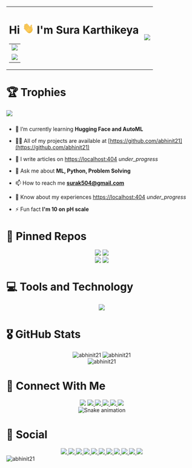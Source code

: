 ###

<table align="center">
  <tr>
    <td align="center">
      <h1>
        Hi <img src="https://raw.githubusercontent.com/abhinit21/abhinit21/main/wave.gif" width="30" height="30" /> I'm Sura Karthikeya
      </h1>
      <table>
        <tr align="center"><td><img height="30" src="https://profile-counter.glitch.me/abhinit21/count.svg?" /></td></tr>
        <tr><td><a href="https://leetcode.com/abhinit21/" >
          <img height="200em" src="https://apu5rh8gxk.execute-api.us-east-1.amazonaws.com/default/leetcode-stats?username=abhinit21&theme=dark" />
        </a></td></tr>
      </table>
    </td>
    <td>
      <a href="https://stackoverflow.com/users/13334778/abhinit21" >
        <img width="240em" src="https://github-readme-stackoverflow.vercel.app/?userID=13334778&theme=dark" />
      </a>
    </td>
  </tr>
</table>

###

<h1 align="left">
    🏆 Trophies
</h1>

<div class="my-4 d-flex justify-content-center border crop">
  
  <img src="https://github-profile-trophy.vercel.app/?username=abhinit21&theme=onedark&no-frame=true&no-bg=false&column=7&margin-w=15" />
</div>

<div align="center">

</div>

###

- 🌱 I’m currently learning **Hugging Face and AutoML**

- 👨‍💻 All of my projects are available at [https://github.com/abhinit21](https://github.com/abhinit21)

- 📝 I write articles on [https://localhost:404](https://localhost:404) _under_progress_

- 💬 Ask me about **ML, Python, Problem Solving**

- 📫 How to reach me **surak504@gmail.com**

- 📄 Know about my experiences [https://localhost:404](https://localhost:404) _under_progress_

- ⚡ Fun fact **I'm 10 on pH scale**

###

<h1 align="left">
    🌟 Pinned Repos
</h1>

<div align="center">
  <img src="https://github-readme-stats.vercel.app/api/pin/?username=abhinit21&repo=abhinit21&theme=onedark" />
  <img src="https://github-readme-stats.vercel.app/api/pin/?username=abhinit21&repo=abhinit21&theme=onedark" />
</div>

<div align="center">
  <img src="https://github-readme-stats.vercel.app/api/pin/?username=abhinit21&repo=abhinit21&theme=onedark" />
  <img src="https://github-readme-stats.vercel.app/api/pin/?username=abhinit21&repo=abhinit21&theme=onedark" />
</div>

###

<h1 align="left">
    💻 Tools and Technology
</h1>

<div align="center">
  <img src="https://skillicons.dev/icons?i=all&theme=dark">
</div>

###

<h1 align="left">
    🎖️ GitHub Stats
</h1>

<div align="center">
  <img
    alt="abhinit21"
    src="https://github-readme-stats.vercel.app/api/top-langs/?username=abhinit21&theme=onedark&hide_border=false&include_all_commits=true&count_private=true&layout=compact" />
  <img
    alt="abhinit21" height="165em"
    src="https://github-readme-stats.vercel.app/api?username=abhinit21&theme=onedark&hide_border=false&include_all_commits=true&count_private=true" />
</div>

<div align="center">
  <img
    alt="abhinit21" height="165em"
    src="https://github-readme-streak-stats.herokuapp.com/?user=abhinit21&theme=onedark&hide_border=false" />
</div>

###

<h1 align="left">
    👋 Connect With Me
</h1>

<div align="center">
  <img src="https://dcbadge.vercel.app/api/shield/757504251617345626?theme=discord-inverted" height="35" />
  <a href="https://www.linkedin.com/in/karthikeya-sura-631758191/">
    <img src="https://img.shields.io/badge/LinkedIn-0077B5?style=for-the-badge&logo=linkedin&logoColor=white" height="35" />
  </a>
  <a href="https://twitter.com/_Karthikeya">
    <img src="https://img.shields.io/badge/Twitter-1DA1F2?style=for-the-badge&logo=twitter&logoColor=white" height="35" />
  </a>
  <a href="#">
    <img src="https://img.shields.io/badge/fiverr-1DBF73?style=for-the-badge&logo=fiverr&logoColor=white" height="35" />
  </a>
  <a href="#">
    <img src="https://img.shields.io/badge/Freelancer-29B2FE?style=for-the-badge&logo=Freelancer&logoColor=white" height="35" />
  </a>
  <a href="https://t.me/abhinit21">
    <img src="https://img.shields.io/badge/Telegram-2CA5E0?style=for-the-badge&logo=telegram&logoColor=white" height="35" />
  </a>
</div>

<div align="center">
  <img src="https://github.com/abhinit21/abhinit21/blob/output/snake.svg" alt="Snake animation" />
</div>

###

<h1 align="left">
    🤝 Social
</h1>

<div align="center">
  <a href="https://stackoverflow.com/users/13334778/abhinit21">
    <img src="https://img.shields.io/badge/Stack_Overflow-FE7A16?style=for-the-badge&logo=stack-overflow&logoColor=white" height="35" />
  </a>
  <a href="https://www.kaggle.com/surakarthikeya">
    <img src="https://img.shields.io/badge/Kaggle-20BEFF?style=for-the-badge&logo=Kaggle&logoColor=white" height="35" />
  </a>
  <a href="https://www.hackerrank.com/abhinit21">
    <img src="https://img.shields.io/badge/-Hackerrank-2EC866?style=for-the-badge&logo=HackerRank&logoColor=white" height="35" />
  </a>
  <a href="https://www.codechef.com/users/abhinit21">
    <img src="https://img.shields.io/badge/Codechef-%23B92B27.svg?&style=for-the-badge&logo=Codechef&logoColor=white" height="35" />
  </a>
   <a href="">
    <img src="https://img.shields.io/badge/-Behance-blue?style=for-the-badge&logo=behance&logoColor=white" height="35" />
  </a>
  <a href="#">
    <img src="https://img.shields.io/badge/Dribbble-EA4C89?style=for-the-badge&logo=dribbble&logoColor=white" height="35" />
  </a>
  <a href="#">
    <img src="https://img.shields.io/badge/GitLab-330F63?style=for-the-badge&logo=gitlab&logoColor=white" height="35" />
  </a>
  <a href="https://www.instagram.com/surakarthikeya/">
    <img src="https://img.shields.io/badge/Instagram-E4405F?style=for-the-badge&logo=instagram&logoColor=white" height="35" />
  </a>
  <a href="#">
    <img src="https://img.shields.io/badge/Spotify-1ED760?&style=for-the-badge&logo=spotify&logoColor=white" height="35" />
  </a>
  <a href="#">
    <img src="https://img.shields.io/badge/Medium-12100E?style=for-the-badge&logo=medium&logoColor=white" height="35" />
  </a>
  <a href="https://auth.geeksforgeeks.org/user/abhinit21/">
    <img src="https://img.shields.io/badge/GeeksforGeeks-298D46?style=for-the-badge&logo=geeksforgeeks&logoColor=white" height="35" />
  </a>
</div>

<div>
  <img
    alt="abhinit21"
    src="https://activity-graph.herokuapp.com/graph?username=abhinit21&theme=github" />
</div>

###


<!-- <div align="center">
    <img
      alt="abhinit21"
      src="http://github-profile-summary-cards.vercel.app/api/cards/productive-time?username=abhinit21&theme=monokai&utcOffset=5" />
    <img 
       alt="Snake animation"
       src="https://metrics.lecoq.io/abhinit21?template=classic&base.header=0&base.activity=0&base.community=0&base.repositories=0&base.metadata=0&stars=1&base=header%2C%20activity%2C%20community%2C%20repositories%2C%20metadata&base.indepth=false&base.hireable=false&base.skip=false&stars=false&stars.limit=4&config.timezone=Asia%2FCalcutta" /> -->
</div>

<!-- 
<h3 align="left">Connect with me:</h3>
<p align="left">
<a href="https://twitter.com/_karthikeya" target="blank"><img align="center" src="https://raw.githubusercontent.com/rahuldkjain/github-profile-readme-generator/master/src/images/icons/Social/twitter.svg" alt="_karthikeya" height="30" width="40" /></a>
<a href="https://linkedin.com/in/karthikeya-sura" target="blank"><img align="center" src="https://raw.githubusercontent.com/rahuldkjain/github-profile-readme-generator/master/src/images/icons/Social/linked-in-alt.svg" alt="karthikeya-sura" height="30" width="40" /></a>
<a href="https://stackoverflow.com/users/13334778" target="blank"><img align="center" src="https://raw.githubusercontent.com/rahuldkjain/github-profile-readme-generator/master/src/images/icons/Social/stack-overflow.svg" alt="13334778" height="30" width="40" /></a>
<a href="https://kaggle.com/sura karthikeya" target="blank"><img align="center" src="https://raw.githubusercontent.com/rahuldkjain/github-profile-readme-generator/master/src/images/icons/Social/kaggle.svg" alt="sura karthikeya" height="30" width="40" /></a>
<a href="https://www.codechef.com/users/@abhinit21" target="blank"><img align="center" src="https://cdn.jsdelivr.net/npm/simple-icons@3.1.0/icons/codechef.svg" alt="@abhinit21" height="30" width="40" /></a>
<a href="https://www.hackerrank.com/abhinit21" target="blank"><img align="center" src="https://raw.githubusercontent.com/rahuldkjain/github-profile-readme-generator/master/src/images/icons/Social/hackerrank.svg" alt="abhinit21" height="30" width="40" /></a>
<a href="https://www.leetcode.com/abhinit21" target="blank"><img align="center" src="https://raw.githubusercontent.com/rahuldkjain/github-profile-readme-generator/master/src/images/icons/Social/leet-code.svg" alt="abhinit21" height="30" width="40" /></a>
<a href="https://auth.geeksforgeeks.org/user/abhinit21" target="blank"><img align="center" src="https://raw.githubusercontent.com/rahuldkjain/github-profile-readme-generator/master/src/images/icons/Social/geeks-for-geeks.svg" alt="abhinit21" height="30" width="40" /></a>
<a href="https://discord.gg/Abhinit21#1445" target="blank"><img align="center" src="https://raw.githubusercontent.com/rahuldkjain/github-profile-readme-generator/master/src/images/icons/Social/discord.svg" alt="Abhinit21#1445" height="30" width="40" /></a>
</p>

<h3 align="left">Languages and Tools:</h3>
<p align="left"> <a href="https://developer.android.com" target="_blank" rel="noreferrer"> <img src="https://raw.githubusercontent.com/devicons/devicon/master/icons/android/android-original-wordmark.svg" alt="android" width="40" height="40"/> </a> <a href="https://angular.io" target="_blank" rel="noreferrer"> <img src="https://angular.io/assets/images/logos/angular/angular.svg" alt="angular" width="40" height="40"/> </a> <a href="https://www.arduino.cc/" target="_blank" rel="noreferrer"> <img src="https://cdn.worldvectorlogo.com/logos/arduino-1.svg" alt="arduino" width="40" height="40"/> </a> <a href="https://aws.amazon.com" target="_blank" rel="noreferrer"> <img src="https://raw.githubusercontent.com/devicons/devicon/master/icons/amazonwebservices/amazonwebservices-original-wordmark.svg" alt="aws" width="40" height="40"/> </a> <a href="https://getbootstrap.com" target="_blank" rel="noreferrer"> <img src="https://raw.githubusercontent.com/devicons/devicon/master/icons/bootstrap/bootstrap-plain-wordmark.svg" alt="bootstrap" width="40" height="40"/> </a> <a href="https://www.w3schools.com/css/" target="_blank" rel="noreferrer"> <img src="https://raw.githubusercontent.com/devicons/devicon/master/icons/css3/css3-original-wordmark.svg" alt="css3" width="40" height="40"/> </a> <a href="https://dart.dev" target="_blank" rel="noreferrer"> <img src="https://www.vectorlogo.zone/logos/dartlang/dartlang-icon.svg" alt="dart" width="40" height="40"/> </a> <a href="https://www.djangoproject.com/" target="_blank" rel="noreferrer"> <img src="https://cdn.worldvectorlogo.com/logos/django.svg" alt="django" width="40" height="40"/> </a> <a href="https://www.docker.com/" target="_blank" rel="noreferrer"> <img src="https://raw.githubusercontent.com/devicons/devicon/master/icons/docker/docker-original-wordmark.svg" alt="docker" width="40" height="40"/> </a> <a href="https://expressjs.com" target="_blank" rel="noreferrer"> <img src="https://raw.githubusercontent.com/devicons/devicon/master/icons/express/express-original-wordmark.svg" alt="express" width="40" height="40"/> </a> <a href="https://firebase.google.com/" target="_blank" rel="noreferrer"> <img src="https://www.vectorlogo.zone/logos/firebase/firebase-icon.svg" alt="firebase" width="40" height="40"/> </a> <a href="https://flask.palletsprojects.com/" target="_blank" rel="noreferrer"> <img src="https://www.vectorlogo.zone/logos/pocoo_flask/pocoo_flask-icon.svg" alt="flask" width="40" height="40"/> </a> <a href="https://flutter.dev" target="_blank" rel="noreferrer"> <img src="https://www.vectorlogo.zone/logos/flutterio/flutterio-icon.svg" alt="flutter" width="40" height="40"/> </a> <a href="https://www.gatsbyjs.com/" target="_blank" rel="noreferrer"> <img src="https://www.vectorlogo.zone/logos/gatsbyjs/gatsbyjs-icon.svg" alt="gatsby" width="40" height="40"/> </a> <a href="https://cloud.google.com" target="_blank" rel="noreferrer"> <img src="https://www.vectorlogo.zone/logos/google_cloud/google_cloud-icon.svg" alt="gcp" width="40" height="40"/> </a> <a href="https://git-scm.com/" target="_blank" rel="noreferrer"> <img src="https://www.vectorlogo.zone/logos/git-scm/git-scm-icon.svg" alt="git" width="40" height="40"/> </a> <a href="https://hadoop.apache.org/" target="_blank" rel="noreferrer"> <img src="https://www.vectorlogo.zone/logos/apache_hadoop/apache_hadoop-icon.svg" alt="hadoop" width="40" height="40"/> </a> <a href="https://heroku.com" target="_blank" rel="noreferrer"> <img src="https://www.vectorlogo.zone/logos/heroku/heroku-icon.svg" alt="heroku" width="40" height="40"/> </a> <a href="https://hive.apache.org/" target="_blank" rel="noreferrer"> <img src="https://www.vectorlogo.zone/logos/apache_hive/apache_hive-icon.svg" alt="hive" width="40" height="40"/> </a> <a href="https://www.w3.org/html/" target="_blank" rel="noreferrer"> <img src="https://raw.githubusercontent.com/devicons/devicon/master/icons/html5/html5-original-wordmark.svg" alt="html5" width="40" height="40"/> </a> <a href="https://www.adobe.com/in/products/illustrator.html" target="_blank" rel="noreferrer"> <img src="https://www.vectorlogo.zone/logos/adobe_illustrator/adobe_illustrator-icon.svg" alt="illustrator" width="40" height="40"/> </a> <a href="https://www.java.com" target="_blank" rel="noreferrer"> <img src="https://raw.githubusercontent.com/devicons/devicon/master/icons/java/java-original.svg" alt="java" width="40" height="40"/> </a> <a href="https://developer.mozilla.org/en-US/docs/Web/JavaScript" target="_blank" rel="noreferrer"> <img src="https://raw.githubusercontent.com/devicons/devicon/master/icons/javascript/javascript-original.svg" alt="javascript" width="40" height="40"/> </a> <a href="https://www.jenkins.io" target="_blank" rel="noreferrer"> <img src="https://www.vectorlogo.zone/logos/jenkins/jenkins-icon.svg" alt="jenkins" width="40" height="40"/> </a> <a href="https://kotlinlang.org" target="_blank" rel="noreferrer"> <img src="https://www.vectorlogo.zone/logos/kotlinlang/kotlinlang-icon.svg" alt="kotlin" width="40" height="40"/> </a> <a href="https://kubernetes.io" target="_blank" rel="noreferrer"> <img src="https://www.vectorlogo.zone/logos/kubernetes/kubernetes-icon.svg" alt="kubernetes" width="40" height="40"/> </a> <a href="https://www.linux.org/" target="_blank" rel="noreferrer"> <img src="https://raw.githubusercontent.com/devicons/devicon/master/icons/linux/linux-original.svg" alt="linux" width="40" height="40"/> </a> <a href="https://www.mathworks.com/" target="_blank" rel="noreferrer"> <img src="https://upload.wikimedia.org/wikipedia/commons/2/21/Matlab_Logo.png" alt="matlab" width="40" height="40"/> </a> <a href="https://www.mongodb.com/" target="_blank" rel="noreferrer"> <img src="https://raw.githubusercontent.com/devicons/devicon/master/icons/mongodb/mongodb-original-wordmark.svg" alt="mongodb" width="40" height="40"/> </a> <a href="https://www.mysql.com/" target="_blank" rel="noreferrer"> <img src="https://raw.githubusercontent.com/devicons/devicon/master/icons/mysql/mysql-original-wordmark.svg" alt="mysql" width="40" height="40"/> </a> <a href="https://nodejs.org" target="_blank" rel="noreferrer"> <img src="https://raw.githubusercontent.com/devicons/devicon/master/icons/nodejs/nodejs-original-wordmark.svg" alt="nodejs" width="40" height="40"/> </a> <a href="https://opencv.org/" target="_blank" rel="noreferrer"> <img src="https://www.vectorlogo.zone/logos/opencv/opencv-icon.svg" alt="opencv" width="40" height="40"/> </a> <a href="https://pandas.pydata.org/" target="_blank" rel="noreferrer"> <img src="https://raw.githubusercontent.com/devicons/devicon/2ae2a900d2f041da66e950e4d48052658d850630/icons/pandas/pandas-original.svg" alt="pandas" width="40" height="40"/> </a> <a href="https://www.photoshop.com/en" target="_blank" rel="noreferrer"> <img src="https://raw.githubusercontent.com/devicons/devicon/master/icons/photoshop/photoshop-line.svg" alt="photoshop" width="40" height="40"/> </a> <a href="https://www.postgresql.org" target="_blank" rel="noreferrer"> <img src="https://raw.githubusercontent.com/devicons/devicon/master/icons/postgresql/postgresql-original-wordmark.svg" alt="postgresql" width="40" height="40"/> </a> <a href="https://postman.com" target="_blank" rel="noreferrer"> <img src="https://www.vectorlogo.zone/logos/getpostman/getpostman-icon.svg" alt="postman" width="40" height="40"/> </a> <a href="https://www.python.org" target="_blank" rel="noreferrer"> <img src="https://raw.githubusercontent.com/devicons/devicon/master/icons/python/python-original.svg" alt="python" width="40" height="40"/> </a> <a href="https://pytorch.org/" target="_blank" rel="noreferrer"> <img src="https://www.vectorlogo.zone/logos/pytorch/pytorch-icon.svg" alt="pytorch" width="40" height="40"/> </a> <a href="https://reactjs.org/" target="_blank" rel="noreferrer"> <img src="https://raw.githubusercontent.com/devicons/devicon/master/icons/react/react-original-wordmark.svg" alt="react" width="40" height="40"/> </a> <a href="https://reactnative.dev/" target="_blank" rel="noreferrer"> <img src="https://reactnative.dev/img/header_logo.svg" alt="reactnative" width="40" height="40"/> </a> <a href="https://scikit-learn.org/" target="_blank" rel="noreferrer"> <img src="https://upload.wikimedia.org/wikipedia/commons/0/05/Scikit_learn_logo_small.svg" alt="scikit_learn" width="40" height="40"/> </a> <a href="https://seaborn.pydata.org/" target="_blank" rel="noreferrer"> <img src="https://seaborn.pydata.org/_images/logo-mark-lightbg.svg" alt="seaborn" width="40" height="40"/> </a> <a href="https://www.selenium.dev" target="_blank" rel="noreferrer"> <img src="https://raw.githubusercontent.com/detain/svg-logos/780f25886640cef088af994181646db2f6b1a3f8/svg/selenium-logo.svg" alt="selenium" width="40" height="40"/> </a> <a href="https://developer.apple.com/swift/" target="_blank" rel="noreferrer"> <img src="https://raw.githubusercontent.com/devicons/devicon/master/icons/swift/swift-original.svg" alt="swift" width="40" height="40"/> </a> <a href="https://www.tensorflow.org" target="_blank" rel="noreferrer"> <img src="https://www.vectorlogo.zone/logos/tensorflow/tensorflow-icon.svg" alt="tensorflow" width="40" height="40"/> </a> <a href="https://www.adobe.com/products/xd.html" target="_blank" rel="noreferrer"> <img src="https://cdn.worldvectorlogo.com/logos/adobe-xd.svg" alt="xd" width="40" height="40"/> </a> </p>

<a href="https://git.io/typing-svg"><img src="https://readme-typing-svg.demolab.com?font=Fira+Code&pause=1000&width=435&lines=Data+Science;Machine+Learning" alt="Typing SVG" /></a>


[![](https://raw.githubusercontent.com/vn7n24fzkq/github-profile-summary-cards-example/master/profile-summary-card-output/monokai/0-profile-details.svg)](https://github.com/vn7n24fzkq/github-profile-summary-cards)
[![](https://raw.githubusercontent.com/vn7n24fzkq/github-profile-summary-cards-example/master/profile-summary-card-output/monokai/1-repos-per-language.svg)](https://github.com/vn7n24fzkq/github-profile-summary-cards) [![](https://raw.githubusercontent.com/vn7n24fzkq/github-profile-summary-cards-example/master/profile-summary-card-output/monokai/2-most-commit-language.svg)](https://github.com/vn7n24fzkq/github-profile-summary-cards)
[![](https://raw.githubusercontent.com/vn7n24fzkq/github-profile-summary-cards-example/master/profile-summary-card-output/monokai/3-stats.svg)](https://github.com/vn7n24fzkq/github-profile-summary-cards) [![](https://raw.githubusercontent.com/vn7n24fzkq/github-profile-summary-cards-example/master/profile-summary-card-output/monokai/4-productive-time.svg)](https://github.com/vn7n24fzkq/github-profile-summary-cards)

[![GitHub WidgetBox](https://github-widgetbox.vercel.app/api/profile?username=abhinit21&data=followers,repositories,stars,commits)](https://github.com/Jurredr/github-widgetbox)
 -->
